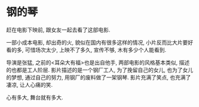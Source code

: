 # 钢的琴

赶在电影下映前, 跟女友一起去看了这部电影.

一部小成本电影, 却出奇的火, 貌似在国内有很多这样的情况, 小片反而比大片要好看的多, 可惜场次太少, 上映不了多久, 宣传不够, 木有多少个人能看到.

导演是张猛, 之前的<耳朵大有福>也是出自他手, 两部电影的风格基本类似, 描述的也都是工人阶层. 影片描述的是一个钢厂工人, 为了挽留自己的女儿, 也为了女儿的梦想, 通过自己的努力, 用钢厂的废料做了一架钢琴. 影片充满了笑点, 也充满了凄凉, 让人心痛的笑.

心有多大, 舞台就有多大.
